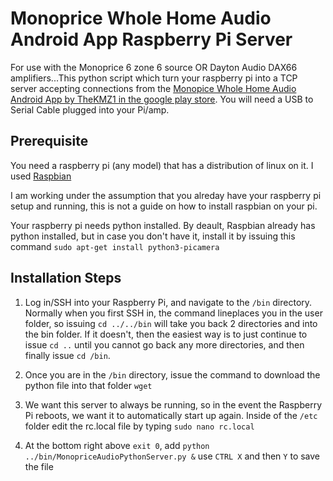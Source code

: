 # Monoprice Whole Home Audio Android App Raspberry Pi Server
For use with the Monoprice 6 zone 6 source OR Dayton Audio DAX66 amplifiers...This python script which turn your raspberry pi into a TCP server accepting connections from the [Monopice Whole Home Audio Android App by TheKMZ1 in the google play store](https://play.google.com/store/apps/details?id=com.monoprice.audiocontrol&hl=en_US). You will need a USB to Serial Cable plugged into your Pi/amp. 

## Prerequisite
You need a raspberry pi (any model) that has a distribution of linux on it. I used [Raspbian](https://www.raspberrypi.org/downloads/raspbian/)

I am working under the assumption that you alreday have your raspberry pi setup and running, this is not a guide on how to install raspbian on your pi.

Your raspberry pi needs python installed. By deault, Raspbian already has python installed, but in case you don't have it, install it by issuing this command `sudo apt-get install python3-picamera`

## Installation Steps
1) Log in/SSH into your Raspberry Pi, and navigate to the `/bin` directory. Normally when you first SSH in, the command lineplaces you in the user folder, so issuing `cd ../../bin` will take you back 2 directories and into the bin folder. If it doesn't, then the easiest way is to just continue to issue `cd ..` until you cannot go back any more directories, and then finally issue `cd /bin`.

2) Once you are in the `/bin` directory, issue the command to download the python file into that folder `wget `

3) We want this server to always be running, so in the event the Raspberry Pi reboots, we want it to automatically start up again. Inside of the `/etc` folder edit the rc.local file by typing `sudo nano rc.local`

4) At the bottom right above `exit 0`, add `python ../bin/MonopriceAudioPythonServer.py &` use `CTRL X` and then `Y` to save the file


